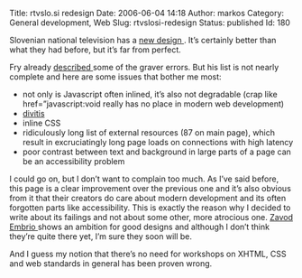 Title: rtvslo.si redesign
Date: 2006-06-04 14:18
Author: markos
Category: General development, Web
Slug: rtvslosi-redesign
Status: published
Id: 180

<div>
 <p>
  Slovenian national television has a
  <a href="http://www.rtvslo.si">
   new design
  </a>
  . It’s certainly better than what they had before, but it’s far from perfect.
 </p>
 <p>
  Fry already
  <a href="http://friedcellcollective.net/outbreak/2006/06/03/validity/">
   described
  </a>
  some of the graver errors. But his list is not nearly complete and here are some issues that bother me most:
 </p>
 <ul>
  <li>
   not only is Javascript often inlined, it’s also not degradable (crap like href=”javascript:void really has no place in modern web development)
  </li>
  <li>
   <a href="http://en.wikipedia.org/wiki/Divitis" title="Description of divitis">
    divitis
   </a>
  </li>
  <li>
   inline CSS
  </li>
  <li>
   ridiculously long list of external resources (87 on main page), which result in excruciatingly long page loads on connections with high latency
  </li>
  <li>
   poor contrast between text and background in large parts of a page can be an accessibility problem
  </li>
 </ul>
 <p>
  I could go on, but I don’t want to complain too much. As I’ve said before, this page is a clear improvement over the previous one and it’s also obvious from it that their creators do care about modern development and its often forgotten parts like accessibility.  This is exactly the reason why I decided to write about its failings and not about some other, more atrocious one.
  <a href="http://www.em3r10.com/">
   Zavod Embrio
  </a>
  shows an ambition for good designs and although I don’t think they’re quite there yet, I’m sure they soon will be.
 </p>
 <p>
  And I guess my notion that there’s no need for workshops on XHTML, CSS and web standards in general has been proven wrong.
 </p>
</div>
